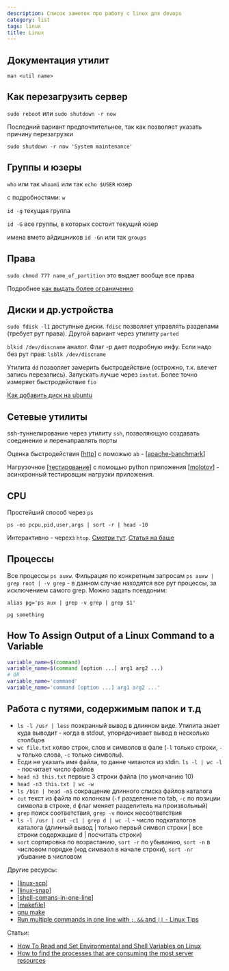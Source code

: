 ```yaml
---
description: Список заметок про работу с linux для devops
category: list
tags: linux
title: Linux
---
```

## Документация утилит

`man <util name>`

## Как перезагрузить сервер

`sudo reboot` или `sudo shutdown -r now`

Последний вариант предпочтительнее, так как позволяет указать причину перезагрузки

```shell
sudo shutdown -r now 'System maintenance'
```

## Группы и юзеры

`who` или так `whoami`  или так `echo $USER` юзер

с подробностями: `w`

`id -g` текущая группа

`id -G` все группы, в которых состоит текущий юзер

имена вмето айдишников `id -Gn` или так `groups`

## Права

`sudo chmod 777 name_of_partition` это выдает вообще все права

Подробнее [как выдать более ограниченно](https://askubuntu.com/a/628898)

## Диски и др.устройства

`sudo fdisk -l1` доступные диски. `fdisc` позволяет управлять разделами (требует рут права). Другой вариант через утилиту `parted`

`blkid /dev/discname` аналог. Флаг -p дает подробную инфу. Если надо без рут прав: `lsblk /dev/discname`

Утилита `dd` позволяет замерить быстродействие (острожно, т.к. влечет запись перезапись). Запускать лучше через `iostat`. Более точно измеряет быстродействие `fio`

[Как добавить диск на ubuntu](https://askubuntu.com/questions/125257/how-do-i-add-an-additional-hard-drive)

## Сетевые утилиты

ssh-туннелирование через утилиту `ssh`, позволяющую создавать соединение и перенаправлять порты

Оценка быстродействия [[http]] с поможью `ab` - [[apache-banchmark]]

Нагрузочное [[тестирование]] с помощью python приложения [[molotov]] - асинхронный тестировщик нагрузки приложения.

## CPU

Простейший способ через `ps`

`ps -eo pcpu,pid,user,args | sort -r | head -10`

Интерактивно - черехз `htop`. [Смотри тут](https://htop.dev/). [Статья на баше](https://habr.com/ru/post/316806/)

## Процессы

Все процессы `ps auxw`. Фильрация по конкретным запросам `ps auxw | grep root | -v grep` - в данном случае находятся все рут процессы, за исключением самого grep. Можно задать псевдоним:

```shell
alias pg='ps aux | grep -v grep | grep $1'

pg something
```

## How To Assign Output of a Linux Command to a Variable

```bash
variable_name=$(command)
variable_name=$(command [option ...] arg1 arg2 ...)
# OR
variable_name='command'
variable_name='command [option ...] arg1 arg2 ...'
```

## Работа с путями, содержимым папок и т.д

- `ls -l /usr | less` поэкранный вывод в длинном виде. Утилита знает куда выводит - когда в stdout, упорядочивает  вывод в несколько столбцов
- `wc file.txt` колво строк, слов и символов в фале (`-l` только строки, `-w` только слова, `-c` только символы).
- Есди не указать имя файла, то данне читаются из stdin. `ls -l | wc -l` - посчитает число файлов
- `head n3 this.txt` первые 3 строки файла (по умолчанию 10)
- `head -n3 this.txt | wc -w`
- `ls /bin | head -n5` сокращение длинного списка файлов каталога
- `cut` текст из файла по колонкам (`-f` разделение по tab, `-c` по позиции символа в строке, `d` флаг меняет разделитель на произвольный)
- `grep` поиск соответствия, `grep -v` поиск несоответствия
- `ls -l /usr | cut -c1 | grep d | wc -l` - число подкаталогов каталога (длинный вывод \| только первый символ строки \| все строки содержащие d \| посчитать строки)
- `sort` сортировка по возрастанию, `sort -r` по убыванию, `sort -n` в числовом порядке (код симваол в начале строки), `sort -nr` убывание в числовом

Другие ресурсы:

- [[linux-scp]]
- [[linux-snap]]
- [[shell-comans-in-one-line]]
- [[makefile]]
- [gnu make](https://www.gnu.org/software/make/manual/make.html#Flavors)
- [Run multiple commands in one line with `;`, `&&` and `||` - Linux Tips](https://dev.to/0xbf/run-multiple-commands-in-one-line-with-and-linux-tips-5hgm)

Статьи:

- [How To Read and Set Environmental and Shell Variables on Linux](https://www.digitalocean.com/community/tutorials/how-to-read-and-set-environmental-and-shell-variables-on-linux)
- [How to find the processes that are consuming the most server resources](https://www.digitalocean.com/community/questions/how-to-find-the-processes-that-are-consuming-the-most-server-resources)

[//begin]: # "Autogenerated link references for markdown compatibility"
[http]: http "Http"
[apache-banchmark]: ..%2Fnotes%2Fapache-banchmark "Apache banchmark"
[тестирование]: %D1%82%D0%B5%D1%81%D1%82%D0%B8%D1%80%D0%BE%D0%B2%D0%B0%D0%BD%D0%B8%D0%B5 "Основные принципы тестровния"
[molotov]: ..%2Fnotes%2Fmolotov "Molotov"
[linux-scp]: ..%2Fnotes%2Flinux-scp "Linux-scp"
[linux-snap]: ..%2Fnotes%2Flinux-snap "Linux-snap"
[shell-comans-in-one-line]: ..%2Fnotes%2Fshell-comans-in-one-line "Shell comand in one line"
[makefile]: ..%2Fnotes%2Fmakefile "Makefile"
[//end]: # "Autogenerated link references"